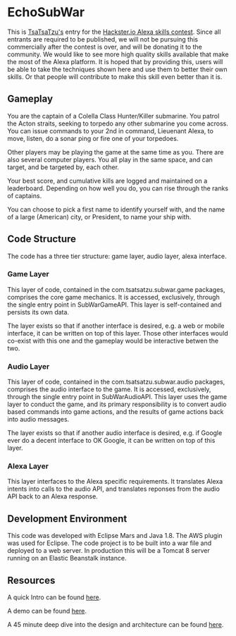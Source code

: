 # EchoSubWar

This is [TsaTsaTzu's](https://www.tsatsatzu.com) entry for 
the [Hackster.io Alexa skills contest](https://www.hackster.io/challenges/amazon-alexa-skill-contest-one).
Since all entrants are required to be published, we will not be pursuing this commercially after the contest is over,
and will be donating it to the community.
We would like to see more high quality skills available that make the most of the Alexa platform.
It is hoped that by providing this, users will be able to take the techniques shown here and use them to better
their own skills. Or that people will contribute to make this skill even better than it is.

## Gameplay

You are the captain of a Colella Class Hunter/Killer submarine.
You patrol the Acton straits, seeking to torpedo any other submarine you come across.
You can issue commands to your 2nd in command, Lieuenant Alexa, to move, listen, do a sonar ping
or fire one of your torpedoes.

Other players may be playing the game at the same time as you.
There are also several computer players.
You all play in the same space, and can target, and be targeted by, each other.

Your best score, and cumulative kills are logged and maintained on a leaderboard.
Depending on how well you do, you can rise through the ranks of captains.

You can choose to pick a first name to identify yourself with, and the name of a large (American) city,
or President, to name your ship with.

## Code Structure

The code has a three tier structure: game layer, audio layer, alexa interface.

### Game Layer
This layer of code, contained in the com.tsatsatzu.subwar.game packages, comprises the core
game mechanics. It is accessed, exclusively, through the single entry point in SubWarGameAPI.
This layer is self-contained and persists its own data.

The layer exists so that if another interface is desired, e.g. a web or mobile interface, it can be written on top of
this layer. Those other interfaces would co-exist with this one and the gameplay would be interactive betwen the two.

### Audio Layer
This layer of code, contained in the com.tsatsatzu.subwar.audio packages, comprises the audio interface
to the game. It is accessed, exclusively, through the single entry point in SubWarAudioAPI.
This layer uses the game layer to conduct the game, and its primary responsibility is to convert audio based
commands into game actions, and the results of game actions back into audio messages.

The layer exists so that if another audio interface is desired, e.g. if Google ever do a decent interface to OK Google,
it can be written on top of this layer.

### Alexa Layer
This layer interfaces to the Alexa specific requirements. It translates Alexa intents into calls to the audio API,
and translates reponses from the audio API back to an Alexa response.

## Development Environment

This code was developed with Eclipse Mars and Java 1.8. The AWS plugin was used for Eclipse.
The code project is to be built into a war file and deployed to a web server.
In production this will be a Tomcat 8 server running on an Elastic Beanstalk instance.

## Resources

A quick Intro can be found [here](https://www.youtube.com/watch?v=LHFcFzVez2Q).

A demo can be found [here](https://www.youtube.com/watch?v=0WkVEX1UC_g).

A 45 minute deep dive into the design and architecture can be found [here](https://www.youtube.com/watch?v=lboatie5brk).
